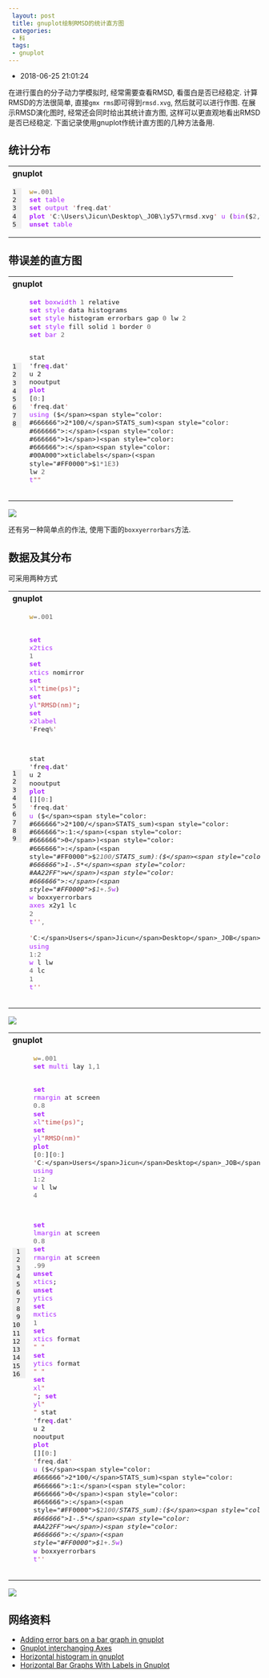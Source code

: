 ```yaml
---
 layout: post
 title: gnuplot绘制RMSD的统计直方图
 categories:
 - 科
 tags:
 - gnuplot
---
```


- 2018-06-25 21:01:24

在进行蛋白的分子动力学模拟时, 经常需要查看RMSD, 看蛋白是否已经稳定. 计算RMSD的方法很简单, 直接`gmx rms`即可得到`rmsd.xvg`, 然后就可以进行作图. 在展示RMSD演化图时, 经常还会同时给出其统计直方图, 这样可以更直观地看出RMSD是否已经稳定. 下面记录使用gnuplot作统计直方图的几种方法备用.

## 统计分布

<table class="highlighttable"><th colspan="2" style="text-align:left">gnuplot</th><tr><td><div class="linenodiv" style="background-color: #f0f0f0; padding-right: 10px"><pre style="line-height:125%">1
2
3
4
5</pre></div></td><td class="code"><div class="highlight"><pre style="line-height:125%"><span style="color: #B8860B">w</span><span style="color: #666666">=.001</span>
<span style="color: #AA22FF; font-weight: bold">set</span> <span style="color: #AA22FF">table</span>
<span style="color: #AA22FF; font-weight: bold">set</span> <span style="color: #AA22FF">output</span> <span style="color: #BB4444">&#39;</span>freq<span style="color: #666666">.</span>dat<span style="color: #BB4444">&#39;</span>
<span style="color: #AA22FF; font-weight: bold">plot</span> <span style="color: #BB4444">&#39;</span>C<span style="color: #666666">:</span><span style="#FF0000">\</span>Users<span style="#FF0000">\</span>Jicun<span style="#FF0000">\</span>Desktop<span style="#FF0000">\</span>_JOB<span style="#FF0000">\</span><span style="color: #666666">1</span>y57<span style="#FF0000">\</span>rmsd<span style="color: #666666">.</span>xvg<span style="color: #BB4444">&#39;</span> <span style="color: #AA22FF">u</span> (<span style="color: #AA22FF">bin</span>(<span style="#FF0000">$</span><span style="color: #666666">2,</span><span style="color: #AA22FF">w</span>))<span style="color: #666666">:</span>(<span style="color: #666666">1</span>) <span style="color: #AA22FF">s</span> f <span style="color: #AA22FF">w</span> p
<span style="color: #AA22FF; font-weight: bold">unset</span> <span style="color: #AA22FF">table</span>
</pre></div>
</td></tr></table>

## 带误差的直方图

<table class="highlighttable"><th colspan="2" style="text-align:left">gnuplot</th><tr><td><div class="linenodiv" style="background-color: #f0f0f0; padding-right: 10px"><pre style="line-height:125%">1
2
3
4
5
6
7
8</pre></div></td><td class="code"><div class="highlight"><pre style="line-height:125%"><span style="color: #AA22FF; font-weight: bold">set</span> <span style="color: #AA22FF">boxwidth</span> <span style="color: #666666">1</span> relative
<span style="color: #AA22FF; font-weight: bold">set</span> <span style="color: #AA22FF">style</span> data histograms
<span style="color: #AA22FF; font-weight: bold">set</span> <span style="color: #AA22FF">style</span> histogram errorbars gap <span style="color: #666666">0</span> lw <span style="color: #666666">2</span>
<span style="color: #AA22FF; font-weight: bold">set</span> <span style="color: #AA22FF">style</span> fill solid <span style="color: #666666">1</span> border <span style="color: #666666">0</span>
<span style="color: #AA22FF; font-weight: bold">set</span> <span style="color: #AA22FF">bar</span> <span style="color: #666666">2</span>

<span style="#FF0000">stat</span> <span style="#FF0000">&#39;fre</span><span style="color: #AA22FF; font-weight: bold">q</span><span style="#FF0000">.dat&#39;</span> <span style="#FF0000">u</span> <span style="#FF0000">2</span> <span style="#FF0000">nooutput</span>
<span style="color: #AA22FF; font-weight: bold">plot</span> [<span style="color: #666666">0:</span>] <span style="color: #BB4444">&#39;</span>freq<span style="color: #666666">.</span>dat<span style="color: #BB4444">&#39;</span> <span style="color: #AA22FF">using</span> (<span style="#FF0000">$</span><span style="color: #666666">2*100/</span>STATS_sum)<span style="color: #666666">:</span>(<span style="color: #666666">1</span>)<span style="color: #666666">:</span><span style="color: #00A000">xticlabels</span>(<span style="#FF0000">$</span><span style="color: #666666">1*1E3</span>) lw <span style="color: #666666">2</span> <span style="color: #AA22FF">t</span><span style="color: #BB4444">&quot;&quot;</span>
</pre></div>
</td></tr></table>

![](https://jerkwin.github.io/pic/2016/rmsd_gpl_1.png)

还有另一种简单点的作法, 使用下面的`boxxyerrorbars`方法.

## 数据及其分布

可采用两种方式

<table class="highlighttable"><th colspan="2" style="text-align:left">gnuplot</th><tr><td><div class="linenodiv" style="background-color: #f0f0f0; padding-right: 10px"><pre style="line-height:125%">1
2
3
4
5
6
7
8
9</pre></div></td><td class="code"><div class="highlight"><pre style="line-height:125%"><span style="color: #B8860B">w</span><span style="color: #666666">=.001</span>

<span style="color: #AA22FF; font-weight: bold">set</span> <span style="color: #AA22FF">x2tics</span> <span style="color: #666666">1</span>
<span style="color: #AA22FF; font-weight: bold">set</span> <span style="color: #AA22FF">xtics</span> nomirror
<span style="color: #AA22FF; font-weight: bold">set</span> <span style="color: #AA22FF">xl</span><span style="color: #BB4444">&quot;time(ps)&quot;</span>; <span style="color: #AA22FF; font-weight: bold">set</span> <span style="color: #AA22FF">yl</span><span style="color: #BB4444">&quot;RMSD(nm)&quot;</span>; <span style="color: #AA22FF; font-weight: bold">set</span> <span style="color: #AA22FF">x2label</span> <span style="color: #BB4444">&#39;</span>Freq<span style="color: #666666">%</span><span style="color: #BB4444">&#39;</span>

<span style="#FF0000">stat</span> <span style="#FF0000">&#39;fre</span><span style="color: #AA22FF; font-weight: bold">q</span><span style="#FF0000">.dat&#39;</span> <span style="#FF0000">u</span> <span style="#FF0000">2</span> <span style="#FF0000">nooutput</span>
<span style="color: #AA22FF; font-weight: bold">plot</span> [][<span style="color: #666666">0:</span>] <span style="color: #BB4444">&#39;</span>freq<span style="color: #666666">.</span>dat<span style="color: #BB4444">&#39;</span> <span style="color: #AA22FF">u</span> (<span style="#FF0000">$</span><span style="color: #666666">2*100/</span>STATS_sum)<span style="color: #666666">:1:</span>(<span style="color: #666666">0</span>)<span style="color: #666666">:</span>(<span style="#FF0000">$</span><span style="color: #666666">2*100/</span>STATS_sum)<span style="color: #666666">:</span>(<span style="#FF0000">$</span><span style="color: #666666">1-.5*</span><span style="color: #AA22FF">w</span>)<span style="color: #666666">:</span>(<span style="#FF0000">$</span><span style="color: #666666">1+.5*</span><span style="color: #AA22FF">w</span>) <span style="color: #AA22FF">w</span> boxxyerrorbars <span style="color: #AA22FF">axes</span> x2y1 lc <span style="color: #666666">2</span> <span style="color: #AA22FF">t</span><span style="color: #BB4444">&#39;&#39;</span><span style="color: #666666">,</span> \
<span style="color: #BB4444">&#39;</span>C<span style="color: #666666">:</span><span style="#FF0000">\</span>Users<span style="#FF0000">\</span>Jicun<span style="#FF0000">\</span>Desktop<span style="#FF0000">\</span>_JOB<span style="#FF0000">\</span><span style="color: #666666">1</span>y57<span style="#FF0000">\</span>rmsd<span style="color: #666666">.</span>xvg<span style="color: #BB4444">&#39;</span> <span style="color: #AA22FF">using</span> <span style="color: #666666">1:2</span> <span style="color: #AA22FF">w</span> l lw <span style="color: #666666">4</span> lc <span style="color: #666666">1</span> <span style="color: #AA22FF">t</span><span style="color: #BB4444">&#39;&#39;</span>
</pre></div>
</td></tr></table>

![](https://jerkwin.github.io/pic/2016/rmsd_gpl_2.png)

<table class="highlighttable"><th colspan="2" style="text-align:left">gnuplot</th><tr><td><div class="linenodiv" style="background-color: #f0f0f0; padding-right: 10px"><pre style="line-height:125%"> 1
 2
 3
 4
 5
 6
 7
 8
 9
10
11
12
13
14
15
16</pre></div></td><td class="code"><div class="highlight"><pre style="line-height:125%"><span style="color: #B8860B">w</span><span style="color: #666666">=.001</span>
<span style="color: #AA22FF; font-weight: bold">set</span> <span style="color: #AA22FF">multi</span> lay <span style="color: #666666">1,1</span>

<span style="color: #AA22FF; font-weight: bold">set</span> <span style="color: #AA22FF">rmargin</span> at screen <span style="color: #666666">0.8</span>
<span style="color: #AA22FF; font-weight: bold">set</span> <span style="color: #AA22FF">xl</span><span style="color: #BB4444">&quot;time(ps)&quot;</span>; <span style="color: #AA22FF; font-weight: bold">set</span> <span style="color: #AA22FF">yl</span><span style="color: #BB4444">&quot;RMSD(nm)&quot;</span>
<span style="color: #AA22FF; font-weight: bold">plot</span> [<span style="color: #666666">0:</span>][<span style="color: #666666">0:</span>] <span style="color: #BB4444">&#39;</span>C<span style="color: #666666">:</span><span style="#FF0000">\</span>Users<span style="#FF0000">\</span>Jicun<span style="#FF0000">\</span>Desktop<span style="#FF0000">\</span>_JOB<span style="#FF0000">\</span><span style="color: #666666">1</span>y57<span style="#FF0000">\</span>rmsd<span style="color: #666666">.</span>xvg<span style="color: #BB4444">&#39;</span> <span style="color: #AA22FF">using</span> <span style="color: #666666">1:2</span> <span style="color: #AA22FF">w</span> l lw <span style="color: #666666">4</span>

<span style="color: #AA22FF; font-weight: bold">set</span> <span style="color: #AA22FF">lmargin</span> at screen <span style="color: #666666">0.8</span>
<span style="color: #AA22FF; font-weight: bold">set</span> <span style="color: #AA22FF">rmargin</span> at screen <span style="color: #666666">.99</span>
<span style="color: #AA22FF; font-weight: bold">unset</span> <span style="color: #AA22FF">xtics</span>; <span style="color: #AA22FF; font-weight: bold">unset</span> <span style="color: #AA22FF">ytics</span>
<span style="color: #AA22FF; font-weight: bold">set</span> <span style="color: #AA22FF">mxtics</span> <span style="color: #666666">1</span>
<span style="color: #AA22FF; font-weight: bold">set</span> <span style="color: #AA22FF">xtics</span> format <span style="color: #BB4444">&quot; &quot;</span>
<span style="color: #AA22FF; font-weight: bold">set</span> <span style="color: #AA22FF">ytics</span> format <span style="color: #BB4444">&quot; &quot;</span>
<span style="color: #AA22FF; font-weight: bold">set</span> <span style="color: #AA22FF">xl</span><span style="color: #BB4444">&quot; &quot;</span>; <span style="color: #AA22FF; font-weight: bold">set</span> <span style="color: #AA22FF">yl</span><span style="color: #BB4444">&quot; &quot;</span>
<span style="#FF0000">stat</span> <span style="#FF0000">&#39;fre</span><span style="color: #AA22FF; font-weight: bold">q</span><span style="#FF0000">.dat&#39;</span> <span style="#FF0000">u</span> <span style="#FF0000">2</span> <span style="#FF0000">nooutput</span>
<span style="color: #AA22FF; font-weight: bold">plot</span> [][<span style="color: #666666">0:</span>] <span style="color: #BB4444">&#39;</span>freq<span style="color: #666666">.</span>dat<span style="color: #BB4444">&#39;</span> <span style="color: #AA22FF">u</span> (<span style="#FF0000">$</span><span style="color: #666666">2*100/</span>STATS_sum)<span style="color: #666666">:1:</span>(<span style="color: #666666">0</span>)<span style="color: #666666">:</span>(<span style="#FF0000">$</span><span style="color: #666666">2*100/</span>STATS_sum)<span style="color: #666666">:</span>(<span style="#FF0000">$</span><span style="color: #666666">1-.5*</span><span style="color: #AA22FF">w</span>)<span style="color: #666666">:</span>(<span style="#FF0000">$</span><span style="color: #666666">1+.5*</span><span style="color: #AA22FF">w</span>) <span style="color: #AA22FF">w</span> boxxyerrorbars <span style="color: #AA22FF">t</span><span style="color: #BB4444">&#39;&#39;</span>
</pre></div>
</td></tr></table>

![](https://jerkwin.github.io/pic/2016/rmsd_gpl_3.png)

## 网络资料

- [Adding error bars on a bar graph in gnuplot](https://stackoverflow.com/questions/11347444/adding-error-bars-on-a-bar-graph-in-gnuplot)
- [Gnuplot interchanging Axes](https://stackoverflow.com/questions/18894756/gnuplot-interchanging-axes/18898979#18898979)
- [Horizontal histogram in gnuplot](https://stackoverflow.com/questions/11266452/horizontal-histogram-in-gnuplot)
- [Horizontal Bar Graphs With Labels in Gnuplot](https://www.jefftk.com/p/horizontal-bar-graphs-with-labels-in-gnuplot)
